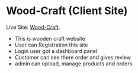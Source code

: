 # Wood-Craft (Client Site)

Live Site: [Wood-Craft](https://craft-mh.web.app/).

- This is wooden craft website
- User can Registration this site
- Login user got a dashboard panel
- Customer can see there order and gives review
- admin can upload, manage products and orders